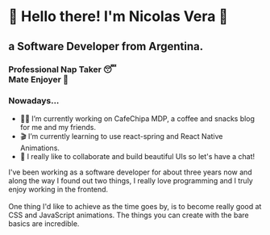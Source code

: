 <h1>🐤 Hello there! I'm Nicolas Vera 🐤</h1>

<h2>a Software Developer from Argentina. </h2>
<h3>Professional Nap Taker 😴<br>Mate Enjoyer 🧉</h3>
<h3> Nowadays... </h3>

- 🏋️‍♀️ I’m currently working on CafeChipa MDP, a coffee and snacks blog for me and my friends.
- 🎬 I’m currently learning to use react-spring and React Native Animations.
- 🥳 I really like to collaborate and build beautiful UIs so let's have a chat!

<p>I've been working as a software developer for about three years now and along the way I found out two things, I really love programming and I truly enjoy working in the frontend.
  <br><br> One thing I'd like to achieve as the time goes by, is to become really good at CSS and JavaScript animations. The things you can create with the bare basics are incredible.</p>

<!--
**queondatodotranqui/queondatodotranqui** is a ✨ _special_ ✨ repository because its `README.md` (this file) appears on your GitHub profile.



Here are some ideas to get you started:


- 🤔 I’m looking for help with ...
- 💬 Ask me about ...
- 📫 How to reach me: ...
- 😄 Pronouns: ...
- ⚡ Fun fact: ...
-->
